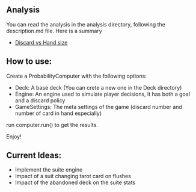 ## Analysis

You can read the analysis in the analysis directory, following the description.md file.
Here is a summary

- [Discard vs Hand size](analysis/chapter_1/description.md)

## How to use:

Create a ProbabilityComputer with the following options:
- Deck: A base deck (You can crete a new one in the Deck directory)
- Engine: An engine used to simulate player decisions, it has both a goal and a discard policy
- GameSettings: The meta settings of the game (discard number and number of card in hand especially)

run computer.run() to get the results. 

Enjoy!

## Current Ideas:

- Implement the suite engine
- Impact of a suit changing tarot card on flushes
- Impact of the abandoned deck on the suite stats
